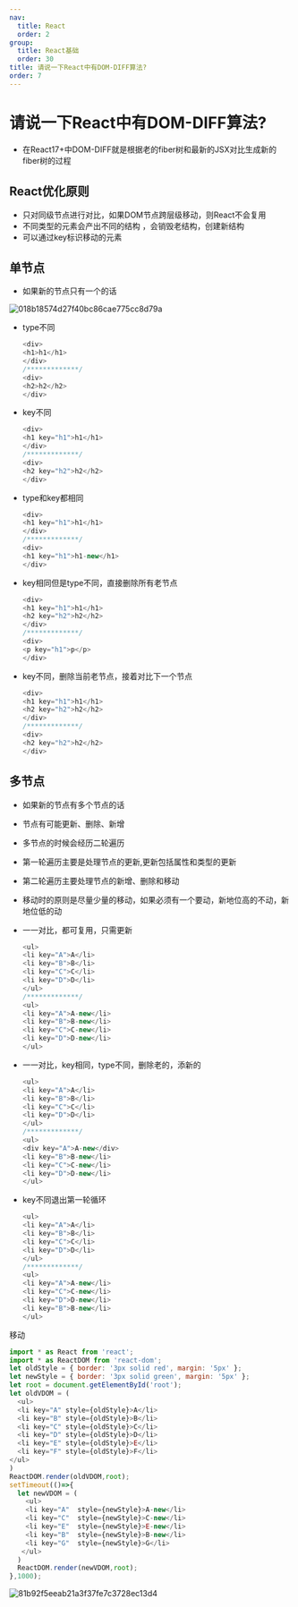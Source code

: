 ```yaml
---
nav:
  title: React
  order: 2
group:
  title: React基础
  order: 30
title: 请说一下React中有DOM-DIFF算法?
order: 7
---
```


# 请说一下React中有DOM-DIFF算法?

- 在React17+中DOM-DIFF就是根据老的fiber树和最新的JSX对比生成新的fiber树的过程

## React优化原则

- 只对同级节点进行对比，如果DOM节点跨层级移动，则React不会复用
- 不同类型的元素会产出不同的结构 ，会销毁老结构，创建新结构
- 可以通过key标识移动的元素

## 单节点

- 如果新的节点只有一个的话

![018b18574d27f40bc86cae775cc8d79a](http://wuxiao-tech-doc.oss-cn-hangzhou.aliyuncs.com/2022-02-09-034907.png)

- type不同

  ```js
  <div>
  <h1>h1</h1>
  </div>
  /*************/
  <div>
  <h2>h2</h2>
  </div>
  ```

- key不同

  ```js
  <div>
  <h1 key="h1">h1</h1>
  </div>
  /*************/
  <div>
  <h2 key="h2">h2</h2>
  </div>
  ```

- type和key都相同

  ```js
  <div>
  <h1 key="h1">h1</h1>
  </div>
  /*************/
  <div>
  <h1 key="h1">h1-new</h1>
  </div>
  ```

- key相同但是type不同，直接删除所有老节点

  ```js
  <div>
  <h1 key="h1">h1</h1>
  <h2 key="h2">h2</h2>
  </div>
  /*************/
  <div>
  <p key="h1">p</p>
  </div>
  ```

- key不同，删除当前老节点，接着对比下一个节点

  ```js
  <div>
  <h1 key="h1">h1</h1>
  <h2 key="h2">h2</h2>
  </div>
  /*************/
  <div>
  <h2 key="h2">h2</h2>
  </div>
  ```

## 多节点

- 如果新的节点有多个节点的话

- 节点有可能更新、删除、新增

- 多节点的时候会经历二轮遍历

- 第一轮遍历主要是处理节点的更新,更新包括属性和类型的更新

- 第二轮遍历主要处理节点的新增、删除和移动

- 移动时的原则是尽量少量的移动，如果必须有一个要动，新地位高的不动，新地位低的动

- 一一对比，都可复用，只需更新

  ```js
  <ul>
  <li key="A">A</li>
  <li key="B">B</li>
  <li key="C">C</li>
  <li key="D">D</li>
  </ul>
  /*************/
  <ul>
  <li key="A">A-new</li>
  <li key="B">B-new</li>
  <li key="C">C-new</li>
  <li key="D">D-new</li>
  </ul>
  ```

- 一一对比，key相同，type不同，删除老的，添新的

  ```js
  <ul>
  <li key="A">A</li>
  <li key="B">B</li>
  <li key="C">C</li>
  <li key="D">D</li>
  </ul>
  /*************/
  <ul>
  <div key="A">A-new</div>
  <li key="B">B-new</li>
  <li key="C">C-new</li>
  <li key="D">D-new</li>
  </ul>
  ```

- key不同退出第一轮循环

  ```js
  <ul>
  <li key="A">A</li>
  <li key="B">B</li>
  <li key="C">C</li>
  <li key="D">D</li>
  </ul>
  /*************/
  <ul>
  <li key="A">A-new</li>
  <li key="C">C-new</li>
  <li key="D">D-new</li>
  <li key="B">B-new</li>
  </ul>
  ```

移动

```js
import * as React from 'react';
import * as ReactDOM from 'react-dom';
let oldStyle = { border: '3px solid red', margin: '5px' };
let newStyle = { border: '3px solid green', margin: '5px' };
let root = document.getElementById('root');
let oldVDOM = (
  <ul>
  <li key="A" style={oldStyle}>A</li>
  <li key="B" style={oldStyle}>B</li>
  <li key="C" style={oldStyle}>C</li>
  <li key="D" style={oldStyle}>D</li>
  <li key="E" style={oldStyle}>E</li>
  <li key="F" style={oldStyle}>F</li>
</ul>
)
ReactDOM.render(oldVDOM,root);
setTimeout(()=>{
  let newVDOM = (
    <ul>
    <li key="A"  style={newStyle}>A-new</li>
    <li key="C"  style={newStyle}>C-new</li>
    <li key="E"  style={newStyle}>E-new</li>
    <li key="B"  style={newStyle}>B-new</li>
    <li key="G"  style={newStyle}>G</li>
   </ul>
  )
  ReactDOM.render(newVDOM,root);
},1000);
```

![81b92f5eeab21a3f37fe7c3728ec13d4](http://wuxiao-tech-doc.oss-cn-hangzhou.aliyuncs.com/2022-02-09-035019.png)